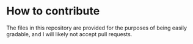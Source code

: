 # How to contribute

The files in this repository are provided for the purposes of being easily gradable, and I will likely not accept pull requests.

